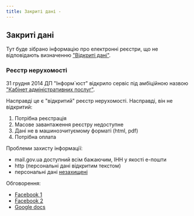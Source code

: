 ```yaml
---
title: Закриті дані - 
---
```


## Закриті дані

Тут буде зібрано інформацію про електронні реєстри, що не відповідають визначенню ["Відкриті дані"](open-data.html).

### Реєстр нерухомості

31 грудня 2014 ДП "Інформ`юст" відкрило сервіс під амбіційною назвою ["Кабінет адміністративних послуг"](http://kap.minjust.gov.ua/).

Насправді це є "відкритий" реєстр нерухомості. Насправді, він не відкритий:

1. Потрібна реєстрація
2. Масове завантаження реєстру недоступне
3. Дані не в машинозчитуємому форматі (html, pdf)
4. Потрібна оплата

Проблеми захисту інформації:

* mail.gov.ua доступний всім бажаючим, ІНН у якості е-пошти
* http (персональні дані відкритим текстом)
* персональні дані [незахищені](http://rrp.kap.minjust.gov.ua/uploads/pdf/r381.pdf)

Обговорення:

* [Facebook 1](https://www.facebook.com/peterodua/posts/795995267136134)
* [Facebook 2](https://www.facebook.com/groups/eIDAS.UA/permalink/1591446324423189/)
* [Google docs](https://docs.google.com/document/d/1d6y7Hae31-h5EPMyMyCoUWDZ6PEgwjjOsORmDLa-fUQ/edit)

